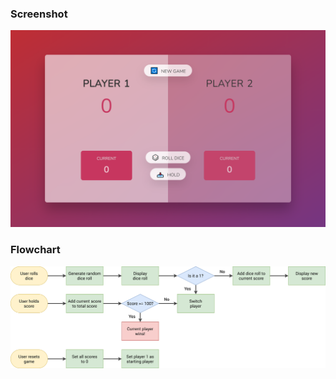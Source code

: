 
### Screenshot
![](./desktop.png)

<!-- ![](./mobile.png) -->
### Flowchart
![](./pig-game-flowchart.png)






